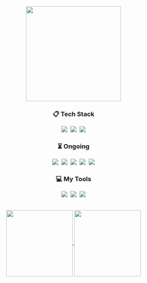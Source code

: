 <div align="center">
  <a href="https://github.com/decoyer">
  <img height=250 align="center" src="https://capsule-render.vercel.app/api?type=waving&color=gradient&height=240&section=footer&fontColor=ffffe4&text=Decoy%20the%20World!!&stroke=000000&strokeWidth=2&fontSize=60&fontAlign=70&fontAlignY=70&desc=🦆&descSize=60&descAlign=80&descAlignY=20" />
  </a>
<br>

<h3 align="center">📋 Tech Stack</h3>
<p align="center">
  <img src="https://img.shields.io/badge/java-%23ED8B00.svg?style=for-the-badge&logo=openjdk&logoColor=white" />&nbsp
  <img src="https://img.shields.io/badge/python-3670A0?style=for-the-badge&logo=python&logoColor=ffdd54" />&nbsp
  <img src="https://img.shields.io/badge/Solidity-%23363636.svg?style=for-the-badge&logo=solidity&logoColor=white" />
</p>

<h3 align="center">⏳ Ongoing</h3>
<p align="center">
  <img src="https://img.shields.io/badge/react-%2320232a.svg?style=for-the-badge&logo=react&logoColor=%2361DAFB" />&nbsp
  <img src="https://img.shields.io/badge/spring-%236DB33F.svg?style=for-the-badge&logo=spring&logoColor=white" />&nbsp
  <img src="https://img.shields.io/badge/docker-%230db7ed.svg?style=for-the-badge&logo=docker&logoColor=white" />&nbsp
  <img src="https://img.shields.io/badge/rust-%23000000.svg?style=for-the-badge&logo=rust&logoColor=white" />&nbsp
  <img src="https://img.shields.io/badge/go-%2300ADD8.svg?style=for-the-badge&logo=go&logoColor=white" />
</p>

<h3 align="center">💻 My Tools</h3>
<p align="center">
  <img src="https://img.shields.io/badge/github-%23121011.svg?style=for-the-badge&logo=github&logoColor=white" />&nbsp
  <img src="https://img.shields.io/badge/git-%23F05033.svg?style=for-the-badge&logo=git&logoColor=white" />&nbsp
  <img src="https://img.shields.io/badge/Notion-%23000000.svg?style=for-the-badge&logo=notion&logoColor=white" />
</p>

<br>

<p align="center" style="text-decoration: none; margin: 0;">
  <a href="https://solved.ac/profile/decoyer">
    <img height=175 align="center" src="http://mazassumnida.wtf/api/v2/generate_badge?boj=decoyer"/>
  </a>
  <a href="https://leetcode.com/u/decoyer">
    <img height=175 align="center" src="https://leetcard.jacoblin.cool/decoyer?theme=nord&font=Roboto&border=0&radius=20&animation=true"/>
  </a>
</p>

</div>
